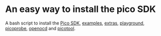 # An easy way to install the pico SDK
A bash script to install the 
[Pico SDK](https://github.com/raspberrypi/pico-sdk/tree/master), 
[examples](https://github.com/raspberrypi/pico-examples),
[extras](https://github.com/raspberrypi/pico-extras),
[playground](https://github.com/raspberrypi/pico-playground),
[picoprobe](https://github.com/raspberrypi/picoprobe),
[openocd](https://github.com/raspberrypi/openocd) and
[picotool](https://github.com/raspberrypi/picotool).
